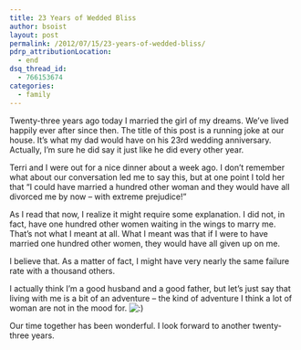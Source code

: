 ```yaml
---
title: 23 Years of Wedded Bliss
author: bsoist
layout: post
permalink: /2012/07/15/23-years-of-wedded-bliss/
pdrp_attributionLocation:
  - end
dsq_thread_id:
  - 766153674
categories:
  - family
---
```

Twenty-three years ago today I married the girl of my dreams. We&#8217;ve lived happily ever after since then. The title of this post is a running joke at our house. It&#8217;s what my dad would have on his 23rd wedding anniversary. Actually, I&#8217;m sure he did say it just like he did every other year. 

Terri and I were out for a nice dinner about a week ago. I don&#8217;t remember what about our conversation led me to say this, but at one point I told her that &#8220;I could have married a hundred other woman and they would have all divorced me by now &#8211; with extreme prejudice!&#8221; 

As I read that now, I realize it might require some explanation. I did not, in fact, have one hundred other women waiting in the wings to marry me. That&#8217;s not what I meant at all. What I meant was that if I were to have married one hundred other women, they would have all given up on me. 

I believe that. As a matter of fact, I might have very nearly the same failure rate with a thousand others. 

I actually think I&#8217;m a good husband and a good father, but let&#8217;s just say that living with me is a bit of an adventure &#8211; the kind of adventure I think a lot of woman are not in the mood for. <img src='http://archive.whsjr.soistmann.com/oped/wp-includes/images/smilies/icon_smile.gif' alt=':)' class='wp-smiley' /> 

Our time together has been wonderful. I look forward to another twenty-three years.

